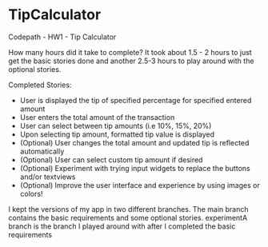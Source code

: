 TipCalculator
=============

Codepath - HW1 - Tip Calculator

How many hours did it take to complete?
It took about 1.5 - 2 hours to just get the basic stories done and another 2.5-3 hours to play around with the optional stories.


Completed Stories:
 - User is displayed the tip of specified percentage for specified entered amount
 - User enters the total amount of the transaction
 - User can select between tip amounts (i.e 10%, 15%, 20%)
 - Upon selecting tip amount, formatted tip value is displayed
 - (Optional) User changes the total amount and updated tip is reflected automatically
 - (Optional) User can select custom tip amount if desired
 - (Optional) Experiment with trying input widgets to replace the buttons and/or textviews
 - (Optional) Improve the user interface and experience by using images or colors!

I kept the versions of my app in two different branches. The main branch contains the basic requirements and some optional stories. experimentA branch is the branch I played around with after I completed the basic requirements

